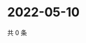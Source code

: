 # 2022-05-10

共 0 条

<!-- BEGIN WEIBO -->
<!-- 最后更新时间 Tue May 10 2022 23:22:31 GMT+0800 (China Standard Time) -->

<!-- END WEIBO -->
